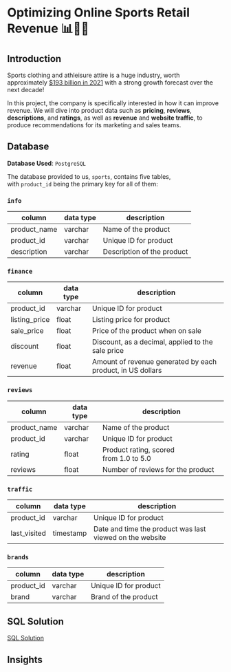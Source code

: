 # Optimizing Online Sports Retail Revenue 📊🏃‍♂️

## Introduction

Sports clothing and athleisure attire is a huge industry, worth approximately [$193 billion in 2021](https://www.statista.com/statistics/254489/total-revenue-of-the-global-sports-apparel-market/) with a strong growth forecast over the next decade!

In this project, the company is specifically interested in how it can improve revenue. We will dive into product data such as **pricing**, **reviews**, **descriptions**, and **ratings**, as well as **revenue** and **website traffic**, to produce recommendations for its marketing and sales teams.

## Database

**Database Used**: `PostgreSQL` 

The database provided to us, `sports`, contains five tables, with `product_id` being the primary key for all of them:

### **`info`**

| column | data type | description |
| --- | --- | --- |
| product_name | varchar | Name of the product |
| product_id | varchar | Unique ID for product |
| description | varchar | Description of the product |

### **`finance`**

| column | data type | description |
| --- | --- | --- |
| product_id | varchar | Unique ID for product |
| listing_price | float | Listing price for product |
| sale_price | float | Price of the product when on sale |
| discount | float | Discount, as a decimal, applied to the sale price |
| revenue | float | Amount of revenue generated by each product, in US dollars |

### **`reviews`**

| column | data type | description |
| --- | --- | --- |
| product_name | varchar | Name of the product |
| product_id | varchar | Unique ID for product |
| rating | float | Product rating, scored from 1.0 to 5.0 |
| reviews | float | Number of reviews for the product |

### **`traffic`**

| column | data type | description |
| --- | --- | --- |
| product_id | varchar | Unique ID for product |
| last_visited | timestamp | Date and time the product was last viewed on the website |

### **`brands`**

| column | data type | description |
| --- | --- | --- |
| product_id | varchar | Unique ID for product |
| brand | varchar | Brand of the product |


## SQL Solution 
[SQL Solution](https://github.com/ritusantra/SQL-Projects/blob/main/Optimizing%20Online%20Sports%20Retail%20Revenue/Optimizing%20Online%20Sports%20Retail%20Revenue%20Analysis.sql)

## Insights

